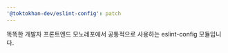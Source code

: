 ```yaml
---
'@toktokhan-dev/eslint-config': patch
---
```


똑똑한 개발자 프론트엔드 모노레포에서 공통적으로 사용하는 eslint-config 모듈입니다.
